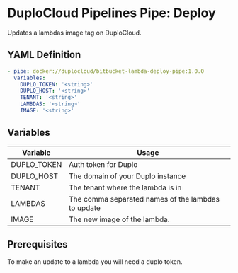 # DuploCloud Pipelines Pipe: Deploy  

Updates a lambdas image tag on DuploCloud. 

## YAML Definition  

```yaml
- pipe: docker://duplocloud/bitbucket-lambda-deploy-pipe:1.0.0
  variables:
    DUPLO_TOKEN: '<string>'
    DUPLO_HOST: '<string>'
    TENANT: '<string>'
    LAMBDAS: '<string>'
    IMAGE: '<string>'
```

## Variables  

| Variable | Usage |  
| -------- | ----- |  
| DUPLO_TOKEN | Auth token for Duplo |  
| DUPLO_HOST | The domain of your Duplo instance |  
| TENANT | The tenant where the lambda is in |  
| LAMBDAS | The comma separated names of the lambdas to update |  
| IMAGE | The new image of the lambda. | 

## Prerequisites  

To make an update to a lambda you will need a duplo token. 